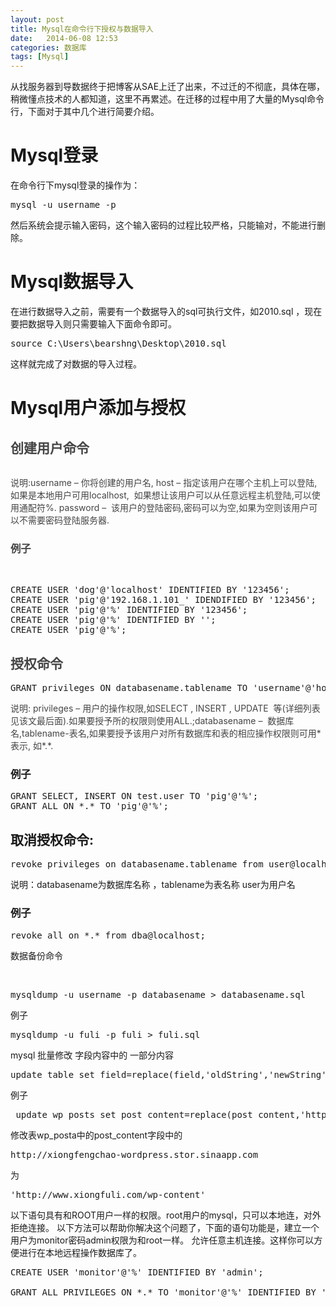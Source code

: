 ```yaml
---
layout: post
title: Mysql在命令行下授权与数据导入
date:   2014-06-08 12:53
categories: 数据库
tags: [Mysql]
---
```

从找服务器到导数据终于把博客从SAE上迁了出来，不过迁的不彻底，具体在哪，稍微懂点技术的人都知道，这里不再累述。在迁移的过程中用了大量的Mysql命令行，下面对于其中几个进行简要介绍。
<h1>Mysql登录</h1>
在命令行下mysql登录的操作为：
<pre class="brush: powershell; gutter: true">mysql -u username -p</pre>
然后系统会提示输入密码，这个输入密码的过程比较严格，只能输对，不能进行删除。
<h1>Mysql数据导入</h1>
在进行数据导入之前，需要有一个数据导入的sql可执行文件，如2010.sql ，现在要把数据导入则只需要输入下面命令即可。
<pre class="brush: powershell; gutter: true">source C:\Users\bearshng\Desktop\2010.sql</pre>
这样就完成了对数据的导入过程。
<h1>Mysql用户添加与授权</h1>
<h2 style="color: #454545;"><strong>创建用户</strong><strong>命令</strong></h2>

<pre class="brush: shell; gutter: true"></pre>
<span style="color: #454545;">说明:username – 你将创建的用户名, host – 指定该用户在哪个主机上可以登陆,如果是本地用户可用localhost,  如果想让该用户可以从任意远程主机登陆,可以使用通配符%. password –  该用户的登陆密码,密码可以为空,如果为空则该用户可以不需要密码登陆服务器.</span>
<h3><strong style="color: #454545;">例子</strong></h3>
&nbsp;
<pre class="brush: sql; gutter: true">CREATE USER 'dog'@'localhost' IDENTIFIED BY '123456'; 
CREATE USER 'pig'@'192.168.1.101_' IDENDIFIED BY '123456'; 
CREATE USER 'pig'@'%' IDENTIFIED BY '123456'; 
CREATE USER 'pig'@'%' IDENTIFIED BY ''; 
CREATE USER 'pig'@'%';</pre>
<h2 style="color: #454545;"><strong>授权</strong><strong>命令</strong></h2>
<pre class="brush: sql; gutter: true">GRANT privileges ON databasename.tablename TO 'username'@'host'</pre>
<span style="color: #454545;">说明: privileges – 用户的操作权限,如SELECT , INSERT , UPDATE  等(详细列表见该文最后面).如果要授予所的权限则使用ALL.;databasename –  数据库名,tablename-表名,如果要授予该用户对所有数据库和表的相应操作权限则可用*表示, 如*.*.</span>
<h3>例子</h3>
<pre class="brush: sql; gutter: true">GRANT SELECT, INSERT ON test.user TO 'pig'@'%'; 
GRANT ALL ON *.* TO 'pig'@'%';</pre>
<h2><strong>取消授权命令:</strong></h2>
<pre class="brush: sql; gutter: true">revoke privileges on databasename.tablename from user@localhost;</pre>
说明：databasename为数据库名称 ，tablename为表名称 user为用户名
<h3><strong>例子</strong></h3>
<pre class="brush: sql; gutter: true">revoke all on *.* from dba@localhost;</pre>
数据备份命令

&nbsp;
<pre class="brush: shell; gutter: true">mysqldump -u username -p databasename &gt; databasename.sql</pre>
例子
<pre class="brush: actionscript3; gutter: true">mysqldump -u fuli -p fuli &gt; fuli.sql</pre>
<p class="mb-5"><span class="ask-title  ">mysql 批量修改 字段内容中的 一部分内容</span></p>

<pre class="brush: sql; gutter: true">update table set field=replace(field,'oldString','newString')</pre>
例子
<pre class="brush: sql; gutter: true"> update wp_posts set post_content=replace(post_content,'http://xiongfengchao-wordpress.stor.sinaapp.com','http://www.xiongfuli.com')</pre>
修改表wp_posta中的post_content字段中的
<pre class="brush: text; gutter: true">http://xiongfengchao-wordpress.stor.sinaapp.com</pre>
为
<pre class="brush: text; gutter: true">'http://www.xiongfuli.com/wp-content'</pre>
以下语句具有和ROOT用户一样的权限。root用户的mysql，只可以本地连，对外拒绝连接。
以下方法可以帮助你解决这个问题了，下面的语句功能是，建立一个用户为monitor密码admin权限为和root一样。
允许任意主机连接。这样你可以方便进行在本地远程操作数据库了。
<pre class="brush: sql; gutter: true">CREATE USER 'monitor'@'%' IDENTIFIED BY 'admin';

GRANT ALL PRIVILEGES ON *.* TO 'monitor'@'%' IDENTIFIED BY 'admin'WITH GRANT OPTION MAX_QUERIES_PER_HOUR 0 MAX_CONNECTIONS_PER_HOUR 0 MAX_UPDATES_PER_HOUR 0 MAX_USER_CONNECTIONS 0;</pre>